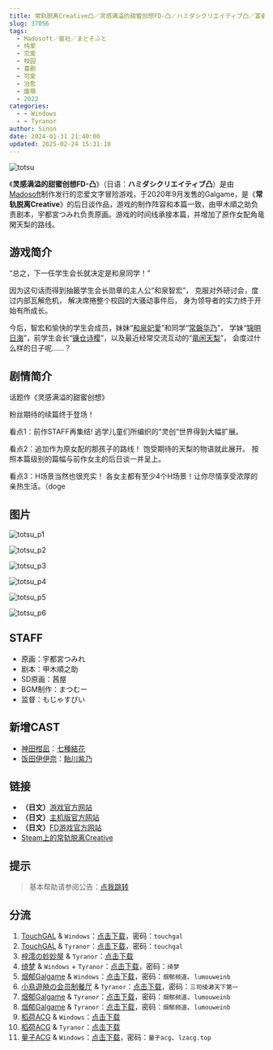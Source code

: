 ```yaml
---
title: 常轨脱离Creative凸／灵感满溢的甜蜜创想FD-凸／ハミダシクリエイティブ凸／富婆妹
slug: 37056
tags:
  - Madosoft／窗社／まどそふと
  - 纯爱
  - 恋爱
  - 校园
  - 喜剧
  - 可爱
  - 治愈
  - 废萌
  - 2022
categories:
  - - Windows
  - - Tyranor
author: Sinon
date: 2024-01-31 21:40:00
updated: 2025-02-24 15:31:10
---
```


![totsu](https://static.saop.cc/vns/img/totsu.webp)

《**灵感满溢的甜蜜创想FD-凸**》（日语：**ハミダシクリエイティブ凸**）是由[Madosoft](https://madosoft.net/)制作发行的恋爱文字冒险游戏，于2020年9月发售的Galgame，是《**常轨脱离Creative**》的后日谈作品，游戏的制作阵容和本篇一致，由甲木順之助负责剧本，宇都宮つみれ负责原画。游戏的时间线承接本篇，并增加了原作女配角竜閑天梨的路线。

<!-- more -->

## 游戏简介

“总之，下一任学生会长就决定是和泉同学！”

因为这句话而得到抽籤学生会长勋章的主人公“和泉智宏”，
克服对外研讨会，度过内部瓦解危机，
解决席捲整个校园的大骚动事件后，
身为领导者的实力终于开始有所成长。

今后，智宏和愉快的学生会成员，妹妹“[和泉妃愛](https://mzh.moegirl.org.cn/和泉妃爱)”和同学“[常磐华乃](https://mzh.moegirl.org.cn/常磐华乃)”，
学妹“[锦明日海](https://mzh.moegirl.org.cn/锦明日海)”，前学生会长“[镰仓诗樱](https://mzh.moegirl.org.cn/镰仓诗樱)”，以及最近经常交流互动的“[竜闲天梨](https://mzh.moegirl.org.cn/龙闲天梨)”，
会度过什么样的日子呢……？

## 剧情简介

话题作《灵感满溢的甜蜜创想》

粉丝期待的续篇终于登场！

看点1：前作STAFF再集结!
逃学儿童们所编织的“灵创”世界得到大幅扩展。

看点2：追加作为原女配的那孩子的路线！
饱受期待的天梨的物语就此展开。
按照本篇级别的篇幅与前作女主的后日谈一并呈上。

看点3：H场景当然也很充实！
各女主都有至少4个H场景！让你尽情享受浓厚的亲热生活。（doge

## 图片

![totsu_p1](https://static.saop.cc/vns/img/totsu_p1.webp)

![totsu_p2](https://static.saop.cc/vns/img/totsu_p2.webp)

![totsu_p3](https://static.saop.cc/vns/img/totsu_p3.webp)

![totsu_p4](https://static.saop.cc/vns/img/totsu_p4.webp)

![totsu_p5](https://static.saop.cc/vns/img/totsu_p5.webp)

![totsu_p6](https://static.saop.cc/vns/img/totsu_p6.webp)

## STAFF

- 原画：宇都宮つみれ
- 剧本：甲木順之助
- SD原画：茜屋
- BGM制作：まつむー
- 监督：もじゃすびい

## 新增CAST

- [神田柑凪](https://mzh.moegirl.org.cn/神田柑凪)：[七種結花](https://mzh.moegirl.org.cn/七种结花)
- [饭田伊伊奈](https://mzh.moegirl.org.cn/饭田伊伊奈)：[飴川紫乃](https://mzh.moegirl.org.cn/饴川紫乃)

## 链接

- **（日文）**[游戏官方网站](https://madosoft.net/hamidashi/)
- **（日文）**[主机版官方网站](https://imel.co.jp/hamidashi/)
- **（日文）**[FD游戏官方网站](https://madosoft.net/hamidashi_totsu/)
- [Steam上的常轨脱离Creative](https://store.steampowered.com/app/1604380/Creative/)

## 提示

> 基本帮助请参阅公告：[点我跳转](/p/announcement/)

## 分流

1. [TouchGAL](https://www.touchgal.io/) & `Windows`：[点击下载](https://pan.touchgal.net/s/yYjAUY)，密码：`touchgal`
2. [TouchGAL](https://www.touchgal.io/) & `Tyranor`：[点击下载](https://pan.touchgal.net/s/N1A8tO)，密码：`touchgal`
3. [梓澪の妙妙屋](https://zi0.cc/) & `Tyranor`：[点击下载](https://zi0.cc/d/%60%E3%80%90%E5%90%88%E9%9B%86%E7%B3%BB%E5%88%97%E3%80%91/%E5%8D%97%2BGalGame%E6%B1%89%E5%8C%96%E5%8C%BA%E5%85%A8%E5%8C%BA%E8%B5%84%E6%BA%90%E5%A4%87%E4%BB%BD/2/28/%5B%E3%81%BE%E3%81%A9%E3%81%9D%E3%81%B5%E3%81%A8%5D%20%E3%83%8F%E3%83%9F%E3%83%80%E3%82%B7%E3%82%AF%E3%83%AA%E3%82%A8%E3%82%A4%E3%83%86%E3%82%A3%E3%83%96%E5%87%B8%20%20%E7%81%B5%E6%84%9F%E6%BB%A1%E6%BA%A2%E7%9A%84%E7%94%9C%E8%9C%9C%E5%88%9B%E6%83%B3-%E5%87%B8%20%E6%B1%89%E5%8C%96%E7%A1%AC%E7%9B%98%E7%89%88%5B%E7%99%BD%E4%BA%95%E6%9C%A8%E5%AD%A6%E5%9B%AD%E6%B1%89%E5%8C%96%E7%BB%84%5D.zip?sign=hYWSPCRWaxEQuisBd-AopB1Y6tmeoH_u_FKS7DxJQrc=:0)
4. [绮梦](https://acgs.one/) & `Windows` + `Tyranor`：[点击下载](https://game.acgs.one/game/6.html)，密码：`绮梦`
5. [烟郁Galgame](https://yanyugal.top/) & `Windows`：[点击下载](https://yanyugal.top/disk1/%E5%B0%8F%E5%B0%8F%E7%9A%84%E5%88%86%E4%BA%AB%EF%BC%88PC%EF%BC%86%E5%AE%89%E5%8D%93%EF%BC%89/PC/galgame/%E5%AF%8C%E5%A9%86%E5%A6%B9fd%E6%B1%89%E5%8C%96/)，密码：`烟郁频道`、`lumouweinb`
6. [小鳥遊暁の会员制餐厅](https://t-satoru.top/) & `Tyranor`：[点击下载](https://pan.t-satoru.top/ode5/Galgames/%E3%80%90%E8%87%AA%E5%B0%81%E5%8C%85%E3%80%91%E5%8E%9F%E5%88%9B%E4%BD%9C%E5%93%81/%E5%93%88%E5%AF%86%E8%BE%BE%E6%96%AF%E5%88%9B%E6%84%8F/%E5%87%B8)，密码：`三司绫濑天下第一`
7. [烟郁Galgame](https://yanyugal.top/) & `Tyranor`：[点击下载](https://yanyugal.top/disk1/%E5%B0%8F%E5%B0%8F%E7%9A%84%E5%88%86%E4%BA%AB%EF%BC%88PC%EF%BC%86%E5%AE%89%E5%8D%93%EF%BC%89/%E5%AE%89%E5%8D%93/ty/%E5%AF%8C%E5%A9%86%E5%A6%B9FD%E6%B1%89%E5%8C%96/)，密码：`烟郁频道`、`lumouweinb`
8. [烟郁Galgame](https://yanyugal.top/) & `Tyranor`：[点击下载](https://yanyugal.top/d/disk1/%E5%B0%8F%E5%B0%8F%E7%9A%84%E5%88%86%E4%BA%AB%EF%BC%88PC%EF%BC%86%E5%AE%89%E5%8D%93%EF%BC%89/%E5%AE%89%E5%8D%93/ty/%E7%81%B5%E6%84%9F%E6%BB%A1%E6%BA%A2%E7%9A%84%E7%94%9C%E8%9C%9C%E5%88%9B%E6%83%B3fd.7z/%E7%81%B5%E6%84%9F%E6%BB%A1%E6%BA%A2%E7%9A%84%E7%94%9C%E8%9C%9C%E5%88%9B%E6%83%B3fd.7z)，密码：`烟郁频道`、`lumouweinb`
9.  [稻荷ACG](https://amoebi.com/) & `Windows`：[点击下载](https://sakustar.me/art/10866)
10. [稻荷ACG](https://amoebi.com/) & `Tyranor`：[点击下载](https://sakustar.me/art/10886)
11. [量子ACG](https://lzacg.org/) & `Windows`：[点击下载](https://lzacg.org/6272)，密码：`量子acg`、`lzacg.top`

